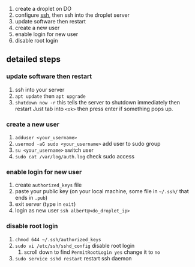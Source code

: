 1. create a droplet on DO
2. configure [ssh](obsidian://open?vault=notes&file=Coding%2FCourses%2FFrontendMasters%20Full%20Stack%2FHow%20to%20ssh%20into%20your%20server), then ssh into the droplet server
3. update software then restart
4. create a new user
5. enable login for new user
6. disable root login

## detailed steps
### update software then restart
1. ssh into your server
2. `apt update` then `apt upgrade`
3. `shutdown now -r` this tells the server to shutdown immediately then restart
Just tab into `<ok>` then press enter if something pops up.

### create a new user
1. `adduser <your_username>`
2. `usermod -aG sudo <your_username>` add user to sudo group
3. `su <your_username>` switch user
4. `sudo cat /var/log/auth.log` check sudo access

### enable login for new user
1. create `authorized_keys` file
2. paste your public key (on your local machine, some file in `~/.ssh/` that ends in `.pub`)
3. exit server (type in `exit`)
4. login as new user `ssh albert@<do_droplet_ip>`

### disable root login
1. `chmod 644 ~/.ssh/authorized_keys`
2. `sudo vi /etc/ssh/sshd_config` disable root login
	1. scroll down to find `PermitRootLogin yes` change it to `no`
3. `sudo service sshd restart` restart ssh daemon
